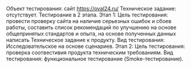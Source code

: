 Объект тестирования: сайт https://oval24.ru/
Техническое задание: отсутствует.
Тестироание в 2 этапа.
Этап 1:
    Цель тестирования: провести проверку сайта на наличие серьезных ошибок и сбоев работы, составить список рекомендаций по улучшению на основе общепринятых стандартов и опыта, на основе полученных данных написать Техническое задание к продукту.
    Вид тестирования: Исследовательское на основе сценариев.
Этап 2:
    Цель тестирования: проверка соотвестивия продукта техническим требованиям.
    Вид тестирования: функциональное тестирование (Smoke-тестирование).
